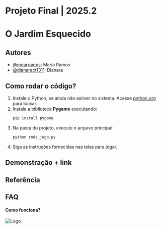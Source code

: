 # Projeto Final | 2025.2


# O Jardim Esquecido


## Autores

- [@mearramos](https://www.github.com/mearramos): Maria Ramos 
- [@dianaract1311](https://github.com/dianaract1311): Dianara 


## Como rodar o código?
1. Instale o Python, se ainda não estiver no sistema. Acesse [python.org](https://www.python.org/downloads/) para baixar.
2. Instale a biblioteca **Pygame** executando:
   ```bash
   pip install pygame
3. Na pasta do projeto, execute o arquivo principal:
   ```bash
   python roda_jogo.py
3. Siga as instruções fornecidas nas telas para jogar.

## Demonstração + link


## Referência


## FAQ

#### Como funciona?


![Logo](assets/img/Logo_Insper.png)


